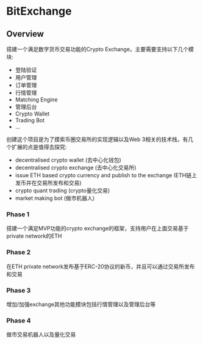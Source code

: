 # BitExchange

## Overview
搭建一个满足数字货币交易功能的Crypto Exchange，主要需要支持以下几个模块:

- 登陆验证
- 用户管理
- 订单管理
- 行情管理
- Matching Engine
- 管理后台
- Crypto Wallet
- Trading Bot
- ...

创建这个项目是为了摸索币圈交易所的实现逻辑以及Web 3相关的技术栈，有几个扩展的点是值得去探究:

- decentralised crypto wallet (去中心化钱包)
- decentralised crypto exchange (去中心化交易所)
- issue ETH based crypto currency and publish to the exchange (ETH链上发币并在交易所发布和交易)
- crypto quant trading (crypto量化交易)
- market making bot (做市机器人)

### Phase 1
搭建一个满足MVP功能的crypto exchange的框架，支持用户在上面交易基于private network的ETH

### Phase 2
在ETH private network发布基于ERC-20协议的新币，并且可以通过交易所发布和交易

### Phase 3
增加/加强exchange其他功能模块包括行情管理以及管理后台等

### Phase 4
做市交易机器人以及量化交易
